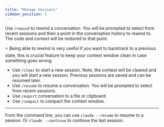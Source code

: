 ```yaml
---
title: "Manage Sessions"
sidebar_position: 5
---
```


Use `/rewind` to rewind a conversation. You will be prompted to select from recent sessions and then a point in the conversation history to rewind to. The code and context will be restored to that point.


⭐ Being able to rewind is very useful if you want to backtrack to a previous state, this is crucial feature to keep your context window clean in case something goes wrong.

* Use `/clear` to start a new session. Note, the context will be cleared and you will start a new session. Previous sessions are saved and can be resumed later.
* Use `/resume` to resume a conversation. You will be prompted to select from recent sessions.
* Use `/export` conversation to a file or clipboard.
* Use `/compact` to compact the context window.

---

From the command line, you can use `claude --resume` to resume to a session. Or `claude --continue` to continue the last session.